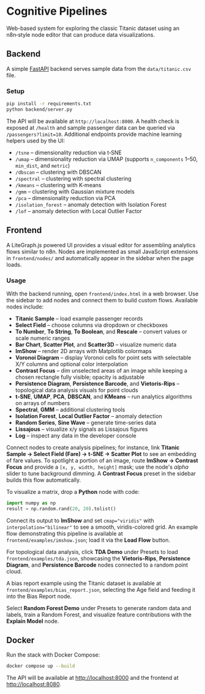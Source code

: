 # Cognitive Pipelines

Web-based system for exploring the classic Titanic dataset using an n8n‑style node editor that can produce data visualizations.

## Backend

A simple [FastAPI](https://fastapi.tiangolo.com/) backend serves sample data from the
`data/titanic.csv` file.

### Setup

```bash
pip install -r requirements.txt
python backend/server.py
```

The API will be available at `http://localhost:8000`. A health check is exposed at
`/health` and sample passenger data can be queried via `/passengers?limit=10`.
Additional endpoints provide machine learning helpers used by the UI:

- `/tsne` – dimensionality reduction via t‑SNE
- `/umap` – dimensionality reduction via UMAP (supports `n_components` 1–50, `min_dist`, and `metric`)
- `/dbscan` – clustering with DBSCAN
- `/spectral` – clustering with spectral clustering
- `/kmeans` – clustering with K‑means
- `/gmm` – clustering with Gaussian mixture models
- `/pca` – dimensionality reduction via PCA
- `/isolation_forest` – anomaly detection with Isolation Forest
- `/lof` – anomaly detection with Local Outlier Factor

## Frontend

A LiteGraph.js powered UI provides a visual editor for assembling analytics flows similar to n8n. Nodes are implemented as
small JavaScript extensions in `frontend/nodes/` and automatically appear in the sidebar when the page loads.

### Usage

With the backend running, open `frontend/index.html` in a web browser. Use the sidebar to add nodes and connect them to build custom flows. Available nodes include:

- **Titanic Sample** – load example passenger records
- **Select Field** – choose columns via dropdown or checkboxes
- **To Number**, **To String**, **To Boolean**, and **Rescale** – convert values or scale numeric ranges
- **Bar Chart**, **Scatter Plot**, and **Scatter3D** – visualize numeric data
- **ImShow** – render 2D arrays with Matplotlib colormaps
- **Voronoi Diagram** – display Voronoi cells for point sets with selectable X/Y columns and optional color interpolation
- **Contrast Focus** – dim unselected areas of an image while keeping a chosen rectangle fully visible; opacity is adjustable
- **Persistence Diagram**, **Persistence Barcode**, and **Vietoris-Rips** – topological data analysis visuals for point clouds
- **t‑SNE**, **UMAP**, **PCA**, **DBSCAN**, and **KMeans** – run analytics algorithms on arrays of numbers
- **Spectral**, **GMM** – additional clustering tools
- **Isolation Forest**, **Local Outlier Factor** – anomaly detection
- **Random Series**, **Sine Wave** – generate time-series data
- **Lissajous** – visualize x/y signals as Lissajous figures
- **Log** – inspect any data in the developer console

Connect nodes to create analysis pipelines; for instance, link **Titanic Sample → Select Field (Fare) → t‑SNE → Scatter Plot** to see an embedding of fare values.
To spotlight a portion of an image, route **ImShow → Contrast Focus** and provide a `[x, y, width, height]` mask; use the node's *alpha* slider to tune background dimming. A **Contrast Focus** preset in the sidebar builds this flow automatically.

To visualize a matrix, drop a **Python** node with code:

```python
import numpy as np
result = np.random.rand(20, 20).tolist()
```

Connect its output to **ImShow** and set `cmap="viridis"` with `interpolation="bilinear"` to see a smooth, viridis-colored grid.
An example flow demonstrating this pipeline is available at `frontend/examples/imshow.json`; load it via the **Load Flow** button.

For topological data analysis, click **TDA Demo** under Presets to load `frontend/examples/tda.json`, showcasing the **Vietoris-Rips**, **Persistence Diagram**, and **Persistence Barcode** nodes connected to a random point cloud.

A bias report example using the Titanic dataset is available at `frontend/examples/bias_report.json`, selecting the Age field and feeding it into the Bias Report node.

Select **Random Forest Demo** under Presets to generate random data and labels, train a Random Forest, and visualize feature contributions with the **Explain Model** node.

## Docker

Run the stack with Docker Compose:

```bash
docker compose up --build
```

The API will be available at [http://localhost:8000](http://localhost:8000) and the frontend at [http://localhost:8080](http://localhost:8080).
